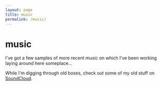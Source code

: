 ```yaml
---
layout: page
title: music
permalink: /music/
---
```


# music

I've got a few samples of more recent music on which I've been working laying around here someplace...

While I'm digging through old boxes, check out some of my old stuff on 
[SoundCloud](https://soundcloud.com/search?q=indgo%20blues%20featuring%20richard%20golden).

